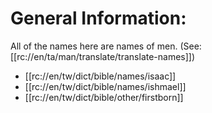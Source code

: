 # General Information:

All of the names here are names of men. (See: [[rc://en/ta/man/translate/translate-names]])
* [[rc://en/tw/dict/bible/names/isaac]]
* [[rc://en/tw/dict/bible/names/ishmael]]
* [[rc://en/tw/dict/bible/other/firstborn]]


